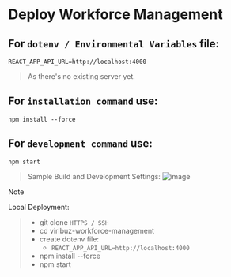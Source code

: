 # Deploy Workforce Management

## For `dotenv / Environmental Variables` file: 
```
REACT_APP_API_URL=http://localhost:4000
```

> As there's no existing server yet.

## For `installation command` use:
```
npm install --force
```

## For `development command` use:
```
npm start
```

> Sample Build and Development Settings:
![image](https://github.com/viribuz/viribuz-intake-control-center/assets/138009208/93207858-8ee5-4613-bd79-dbbcb6b94563)


> [!NOTE]
> Local Deployment:

> - git clone `HTTPS / SSH`
> - cd viribuz-workforce-management
> - create dotenv file:
> 	- `REACT_APP_API_URL=http://localhost:4000`
> - npm install --force
> - npm start
